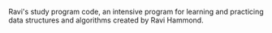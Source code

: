 Ravi's study program code, an intensive program for learning and practicing data structures and algorithms created by Ravi Hammond.
